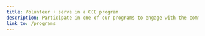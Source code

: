 ```yaml
---
title: Volunteer + serve in a CCE program
description: Participate in one of our programs to engage with the community and build meaningful relationships.
link_to: /programs
---
```

